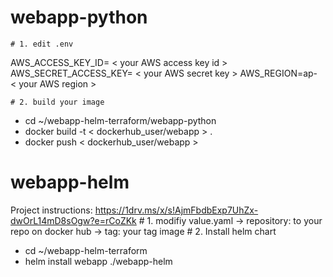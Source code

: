 # webapp-python
    # 1. edit .env
AWS_ACCESS_KEY_ID= < your AWS access key id >
AWS_SECRET_ACCESS_KEY= < your AWS secret key >
AWS_REGION=ap- < your AWS region >

    # 2. build your image
 - cd ~/webapp-helm-terraform/webapp-python
 - docker build -t < dockerhub_user/webapp > .
 - docker push < dockerhub_user/webapp > 


# webapp-helm
Project instructions: https://1drv.ms/x/s!AjmFbdbExp7UhZx-dwOrL14mD8sOgw?e=rCoZKk
    # 1. modifiy value.yaml
-> repository: to your repo on docker hub
-> tag: your tag image
    # 2. Install helm chart
- cd ~/webapp-helm-terraform
- helm install webapp ./webapp-helm

